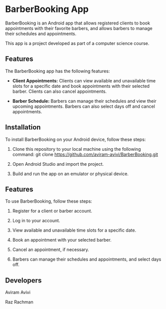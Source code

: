 # BarberBooking App

BarberBooking is an Android app that allows registered clients to book appointments with their favorite barbers, and allows barbers to manage their schedules and appointments. 

This app is a project developed as part of a computer science course.

## Features

The BarberBooking app has the following features:

- **Client Appointments:** Clients can view available and unavailable time slots for a specific date and book appointments with their selected barber. Clients can also cancel appointments.

- **Barber Schedule:** Barbers can manage their schedules and view their upcoming appointments. Barbers can also select days off and cancel appointments.

## Installation

To install BarberBooking on your Android device, follow these steps:

1. Clone this repository to your local machine using the following command:
git clone https://github.com/aviram-avivi/BarberBooking.git


2. Open Android Studio and import the project.

3. Build and run the app on an emulator or physical device.

## Features

To use BarberBooking, follow these steps:

1. Register for a client or barber account.

2. Log in to your account.

3. View available and unavailable time slots for a specific date.

4. Book an appointment with your selected barber.

5. Cancel an appointment, if necessary.

6. Barbers can manage their schedules and appointments, and select days off.



## Developers

Aviram Avivi

Raz Rachman
